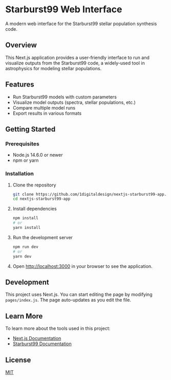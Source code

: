 # Starburst99 Web Interface

A modern web interface for the Starburst99 stellar population synthesis code.

## Overview

This Next.js application provides a user-friendly interface to run and visualize outputs from the Starburst99 code, a widely-used tool in astrophysics for modeling stellar populations.

## Features

- Run Starburst99 models with custom parameters
- Visualize model outputs (spectra, stellar populations, etc.)
- Compare multiple model runs
- Export results in various formats

## Getting Started

### Prerequisites

- Node.js 14.6.0 or newer
- npm or yarn

### Installation

1. Clone the repository
   ```bash
   git clone https://github.com/1digitaldesign/nextjs-starburst99-app.git
   cd nextjs-starburst99-app
   ```

2. Install dependencies
   ```bash
   npm install
   # or
   yarn install
   ```

3. Run the development server
   ```bash
   npm run dev
   # or
   yarn dev
   ```

4. Open [http://localhost:3000](http://localhost:3000) in your browser to see the application.

## Development

This project uses Next.js. You can start editing the page by modifying `pages/index.js`. The page auto-updates as you edit the file.

## Learn More

To learn more about the tools used in this project:

- [Next.js Documentation](https://nextjs.org/docs)
- [Starburst99 Documentation](https://www.stsci.edu/science/starburst99/docs/default.htm)

## License

[MIT](https://choosealicense.com/licenses/mit/)